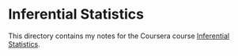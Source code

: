 # Inferential Statistics
This directory contains my notes for the Coursera course [Inferential Statistics](https://www.coursera.org/learn/inferential-statistics-intro/home/welcome).
